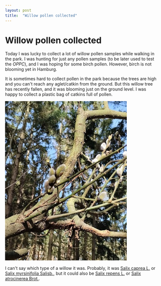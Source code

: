 ```yaml
---
layout: post
title:  "Willow pollen collected"
---
```


# Willow pollen collected

Today I was lucky to collect a lot of willow pollen samples while walking in the park. I was hunting for just any pollen samples (to be later used to test the _OPPC_), and I was hoping for some birch pollen. However, birch is not blooming yet in Hamburg.

It is sometimes hard to collect pollen in the park because the trees are high and you can't reach any aglet/catkin from the ground. But this willow tree has recently fallen, and it was blooming just on the ground level. I was happy to collect a plastic bag of catkins full of pollen.

![Willow branch](../assets/images/posts/20240317.jpg)

I can't say which type of a willow it was. Probably, it was [Salix caprea L.](https://identify.plantnet.org/ru/k-middle-europe/species/Salix%20caprea%20L./data) or [Salix myrsinifolia Salisb.](https://identify.plantnet.org/ru/k-middle-europe/species/Salix%20myrsinifolia%20Salisb./data), but it could also be [Salix repens L.](https://identify.plantnet.org/ru/k-middle-europe/species/Salix%20repens%20L./data) or [Salix atrocinerea Brot.](https://identify.plantnet.org/ru/k-middle-europe/species/Salix%20atrocinerea%20Brot./data).